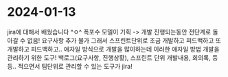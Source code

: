 # 2024-01-13
jira에 대해서 배웠습니다 ^ㅇ^
폭포수 모델이 기획 -> 개발 진행되는동안 전단계로 돌아갈 수 없음! 요구사항 추가 불가
그래서 스프린트단위로 조금 개발하고 피드백하고 또 개발하고 피드백하고.. 애자일 방식으로 개발을 많이하는데
이러한 애자일 방법 개발을 관리하기 위한 도구!
백로그(요구사항, 진행상황), 스프린트 단위 개발내용, 회의록, 등등.. 적으면서 팀단위로 관리할 수 있는 도구가 jira!